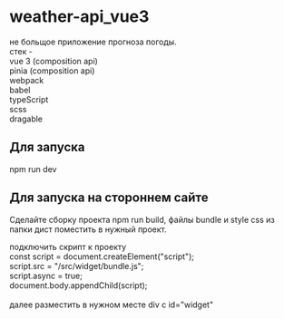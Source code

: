 # weather-api_vue3

не больщое приложение прогноза погоды.<br>
стек -<br>
vue 3 (composition api)<br>
pinia (composition api)<br>
webpack<br>
babel<br>
typeScript<br>
scss<br>
dragable<br>

## Для запуска 
npm run dev

## Для запуска на стороннем сайте

Сделайте сборку проекта npm run build, файлы bundle и style css из папки дист поместить в нужный проект.<br>

подключить скрипт к проекту <br>
const script = document.createElement("script");<br>
script.src = "/src/widget/bundle.js";<br>
script.async = true;<br>
document.body.appendChild(script);<br><br>
далее разместить в нужном месте div с id="widget"

